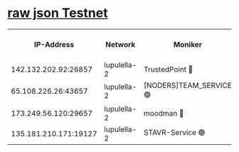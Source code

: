 [raw json Testnet](https://rpc-check.jaclalt.stavr.tech/jaclalt/rpc-jaclalt-result.json)
=

<table><tr><th>IP-Address</th><th>Network</th><th>Moniker</th><th>Latest Block Height</th><th>Earliest Block Height</th><th>Catching Up</th><th>Tx Index</th><th>Voting Power</th><th>Scan Time</th></tr><tr><td>142.132.202.92:26857</td><td>lupulella-2</td><td>TrustedPoint 🔴</td><td>6991764</td><td>6282001</td><td>False</td><td>off</td><td>400065</td><td>2024-03-07T06:08:22.512399328UTC</td></tr><tr><td>65.108.226.26:43657</td><td>lupulella-2</td><td>[NODERS]TEAM_SERVICE 🟢</td><td>6991765</td><td>6282001</td><td>False</td><td>on</td><td>0</td><td>2024-03-07T06:08:24.889244048UTC</td></tr><tr><td>173.249.56.120:29657</td><td>lupulella-2</td><td>moodman 🔴</td><td>6991764</td><td>6891764</td><td>False</td><td>off</td><td>1075134</td><td>2024-03-07T06:08:22.302304412UTC</td></tr><tr><td>135.181.210.171:19127</td><td>lupulella-2</td><td>STAVR-Service 🟢</td><td>6991763</td><td>6991001</td><td>False</td><td>on</td><td>0</td><td>2024-03-07T06:08:13.793050384UTC</td></tr></table>
